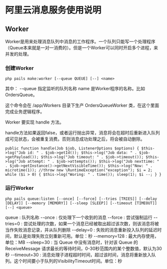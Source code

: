 # 阿里云消息服务使用说明

## Worker

Worker是用来处理消息队列中消息的工作程序。一个队列只能写一个处理程序（Queue本来就是一对一消费的）。但是一个Worker可以同时开启多个进程，来并发的处理。

### 创建Worker

`php pails make:worker [--queue QUEUE] [--] <name>`

其中：
 --queue 指定监听的队列名称
 name 是Worker程序的名称。比如 OrdersQueue。

这个命令会在 /app/Workers 目录下生产 OrdersQueueWorker 类，在这个里面完成业务逻辑程序。

Worker 要实现 handle 方法。

handle方法如果返回false，或者运行抛出异常，消息将会在超时后重新进入队列成可见状态，会被重复消费。否则消息成功处理之后，将会被自动删除。

`
     public function handle(Job $job, ListenerOptions $options)
     {
         $this->log("Job id: " . $job->getId());
         $this->log("Job data: " . $job->getPayload());
         $this->log("Job timeout: " . $job->timeout());
         $this->log("Job attempt: " . $job->attempts());
         $this->log("Job nexttime: " . $job->getInstance()->getNextVisibleTime());
         $this->log("Now: " . microtime(1));
         //throw new \RuntimeException("exception");
         $i = 2;
         while ($i > 0) {
             $this->log("Woring: " . time());
             sleep(1);
             $i --;
         }
     }
`

### 运行Worker

`php pails queue:listen [--once] [--force] [--tries [TRIES]] [--delay [DELAY]] [--memory [MEMORY]] [--sleep [SLEEP]] [--timeout [TIMEOUT]] [--] <queue>`

queue : 队列名称
--once : 仅处理下一个收到的消息
--force : 尝试强制运行
--tries=0 : 尝试处理的次数，如果一个消息已经被取出超过该次数，则该消息将被当作失败消息记录，并从队列删除
--delay=0 : 失败的消息重新投入队列的延迟时间，默认是处理失败立刻重新可用。单位：秒
--memory=128 : 最大内存使用，单位：MB
--sleep=30 : 当 Queue 中没有消息时，针对该 Queue 的 ReceiveMessage 请求最长的等待时间，0-30秒范围内的某个整数值，默认为30秒
--timeout=30 : 消息处理子进程超时时间，超过该时间，消息将重新放入队列。这个时间要小于队列的VisibilityTimeout时间。单位：秒